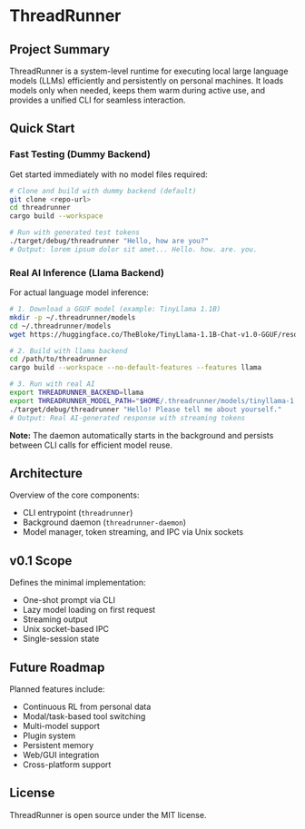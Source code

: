 # ThreadRunner

## Project Summary

ThreadRunner is a system-level runtime for executing local large language models (LLMs) efficiently and persistently on personal machines. It loads models only when needed, keeps them warm during active use, and provides a unified CLI for seamless interaction.

## Quick Start

### Fast Testing (Dummy Backend)

Get started immediately with no model files required:

```bash
# Clone and build with dummy backend (default)
git clone <repo-url>
cd threadrunner
cargo build --workspace

# Run with generated test tokens
./target/debug/threadrunner "Hello, how are you?"
# Output: lorem ipsum dolor sit amet... Hello. how. are. you.
```

### Real AI Inference (Llama Backend)

For actual language model inference:

```bash
# 1. Download a GGUF model (example: TinyLlama 1.1B)
mkdir -p ~/.threadrunner/models
cd ~/.threadrunner/models
wget https://huggingface.co/TheBloke/TinyLlama-1.1B-Chat-v1.0-GGUF/resolve/main/tinyllama-1.1b-chat-v1.0.Q4_K_M.gguf

# 2. Build with llama backend
cd /path/to/threadrunner
cargo build --workspace --no-default-features --features llama

# 3. Run with real AI
export THREADRUNNER_BACKEND=llama
export THREADRUNNER_MODEL_PATH="$HOME/.threadrunner/models/tinyllama-1.1b-chat-v1.0.Q4_K_M.gguf"
./target/debug/threadrunner "Hello! Please tell me about yourself."
# Output: Real AI-generated response with streaming tokens
```

**Note:** The daemon automatically starts in the background and persists between CLI calls for efficient model reuse.

## Architecture

Overview of the core components:
- CLI entrypoint (`threadrunner`)
- Background daemon (`threadrunner-daemon`)
- Model manager, token streaming, and IPC via Unix sockets

## v0.1 Scope

Defines the minimal implementation:
- One-shot prompt via CLI
- Lazy model loading on first request
- Streaming output
- Unix socket-based IPC
- Single-session state

## Future Roadmap

Planned features include:
- Continuous RL from personal data
- Modal/task-based tool switching
- Multi-model support
- Plugin system
- Persistent memory
- Web/GUI integration
- Cross-platform support

## License

ThreadRunner is open source under the MIT license.
